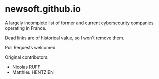 # newsoft.github.io

A largely incomplete list of former and current cybersecurity companies operating in France.

Dead links are of historical value, so I won't remove them.

Pull Requests welcomed.

Original contributors:
- Nicolas RUFF
- Matthieu HENTZIEN

